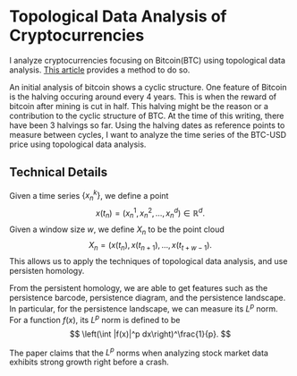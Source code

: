 # Topological Data Analysis of Cryptocurrencies

I analyze cryptocurrencies focusing on Bitcoin(BTC) using topological data analysis. [This article](https://arxiv.org/abs/1703.04385) provides a method to do so. 

An initial analysis of bitcoin shows a cyclic structure. One feature of Bitcoin is the halving occuring around every 4 years. This is when the reward of bitcoin after mining is cut in half. This halving might be the reason or a contribution to the cyclic structure of BTC. At the time of this writing, there have been 3 halvings so far. Using the halving dates as reference points to measure between cycles, I want to analyze the time series of the BTC-USD price using topological data analysis. 

## Technical Details

Given a time series $\{x^k_n\}$, we define a point $$ x(t_n) = (x_n^1, x_n^2, \dots, x_n^d) \in \mathbb{R}^d. $$ Given a window size $w$, we define $X_n$ to be the point cloud $$X_n = (x(t_n), x(t_{n+1}), \dots , x(t_{t+w-1}).$$ This allows us to apply the techniques of topological data analysis, and use persisten homology.

From the persistent homology, we are able to get features such as the persistence barcode, persistence diagram, and the persistence landscape. In particular, for the persistence landscape, we can measure its $L^p$ norm. For a function $f(x)$, its $L^p$ norm is defined to be $$ \left(\int |f(x)|^p dx\right)^\frac{1}{p}. $$

The paper claims that the $L^p$ norms when analyzing stock market data exhibits strong growth right before a crash.
